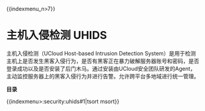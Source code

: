 {{indexmenu_n>7}}

# 主机入侵检测 UHIDS

主机入侵检测（UCloud Host-based Intrusion Detection
System）是用于检测主机上是否发生黑客入侵行为，是否有黑客正在暴力破解服务器账号和密码，是否登录成功以及是否安装了后门木马。通过安装由UCloud安全团队研发的Agent，主动监控服务器上的黑客入侵行为并进行告警。允许跨平台多地域进行统一管理。

**目录**

{{indexmenu>:security:uhids#1|tsort msort}}
